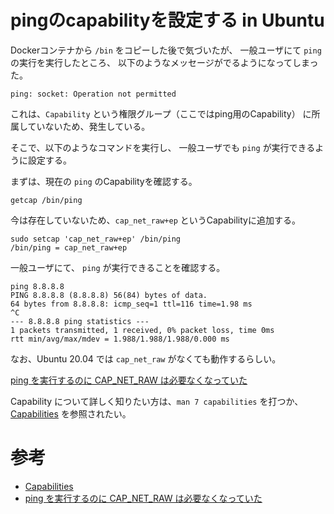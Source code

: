 # pingのcapabilityを設定する in Ubuntu

Dockerコンテナから `/bin` をコピーした後で気づいたが、
一般ユーザにて `ping` の実行を実行したところ、
以下のようなメッセージがでるようになってしまった。

```
ping: socket: Operation not permitted
```

これは、`Capability` という権限グループ（ここではping用のCapability）
に所属していないため、発生している。

そこで、以下のようなコマンドを実行し、
一般ユーザでも `ping` が実行できるように設定する。

まずは、現在の `ping` のCapabilityを確認する。

```
getcap /bin/ping
```

今は存在していないため、`cap_net_raw+ep` というCapabilityに追加する。

```
sudo setcap 'cap_net_raw+ep' /bin/ping
/bin/ping = cap_net_raw+ep
```

一般ユーザにて、 `ping` が実行できることを確認する。

```
ping 8.8.8.8
PING 8.8.8.8 (8.8.8.8) 56(84) bytes of data.
64 bytes from 8.8.8.8: icmp_seq=1 ttl=116 time=1.98 ms
^C
--- 8.8.8.8 ping statistics ---
1 packets transmitted, 1 received, 0% packet loss, time 0ms
rtt min/avg/max/mdev = 1.988/1.988/1.988/0.000 ms
```

なお、Ubuntu 20.04 では `cap_net_raw` がなくても動作するらしい。

[ping を実行するのに CAP_NET_RAW は必要なくなっていた
](https://blog.ssrf.in/post/ping-does-not-require-cap-net-raw-capability/)

Capability について詳しく知りたい方は、`man 7 capabilities` を打つか、
[Capabilities](https://linuxjm.osdn.jp/html/LDP_man-pages/man7/capabilities.7.html)
を参照されたい。

# 参考

* [Capabilities](https://linuxjm.osdn.jp/html/LDP_man-pages/man7/capabilities.7.html)
* [ping を実行するのに CAP_NET_RAW は必要なくなっていた
](https://blog.ssrf.in/post/ping-does-not-require-cap-net-raw-capability/)
